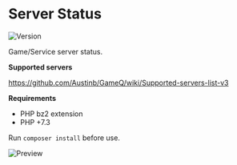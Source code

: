 # Server Status

![Version](https://img.shields.io/badge/Version-1.0.1-blue.svg)

Game/Service server status.

**Supported servers**

https://github.com/Austinb/GameQ/wiki/Supported-servers-list-v3

**Requirements**

- PHP bz2 extension
- PHP +7.3

Run `composer install` before use.

![Preview](screenshot.png)

